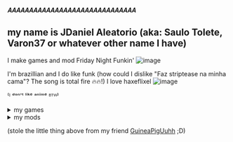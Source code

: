 𝑨𝑨𝑨𝑨𝑨𝑨𝑨𝑨𝑨𝑨𝑨𝑨𝑨𝑨𝑨𝑨𝑨𝑨𝑨𝑨𝑨𝑨𝑨𝑨𝑨𝑨𝑨𝑨𝑨𝑨

## my name is JDaniel Aleatorio (aka: Saulo Tolete, Varon37 or whatever other name I have)

I make games and mod Friday Night Funkin'
![image](https://github.com/user-attachments/assets/5330d801-322b-4c3a-a215-43f6641863b9)

I'm brazillian and I do like funk (how could I dislike "Faz striptease na minha cama"? The song is total fire 🔥🔥!)
I love haxeflixel
![image](https://github.com/user-attachments/assets/d3dc99e6-ecfc-44f9-a325-3db93d93fd72) 

⁽ᴵ ᵈᵒⁿ'ᵗ ˡⁱᵏᵉ ᵃⁿⁱᵐᵉ ᴮᵀᵂ⁾

<details>
  <summary>my games</summary>
            
  |  [One Night At Jubscleudo's](https://github.com/JDanielRandomizer/One-Night-at-Jubscleudo-s)
  ‎|
  
  |  [simulador de FUMAR!](https://github.com/JDanielRandomizer/simulador-de-FUMAR)
    ‎ 
</details>

<details>
  <summary>my mods</summary>
          
  |  [V.S. Joaquim](https://github.com/JDanielRandomizer/V.S-Joaquim)
        ‎ 
</details>

               

(stole the little thing above from my friend [GuineaPigUuhh](https://github.com/GuineaPigUuhh) ;D)
